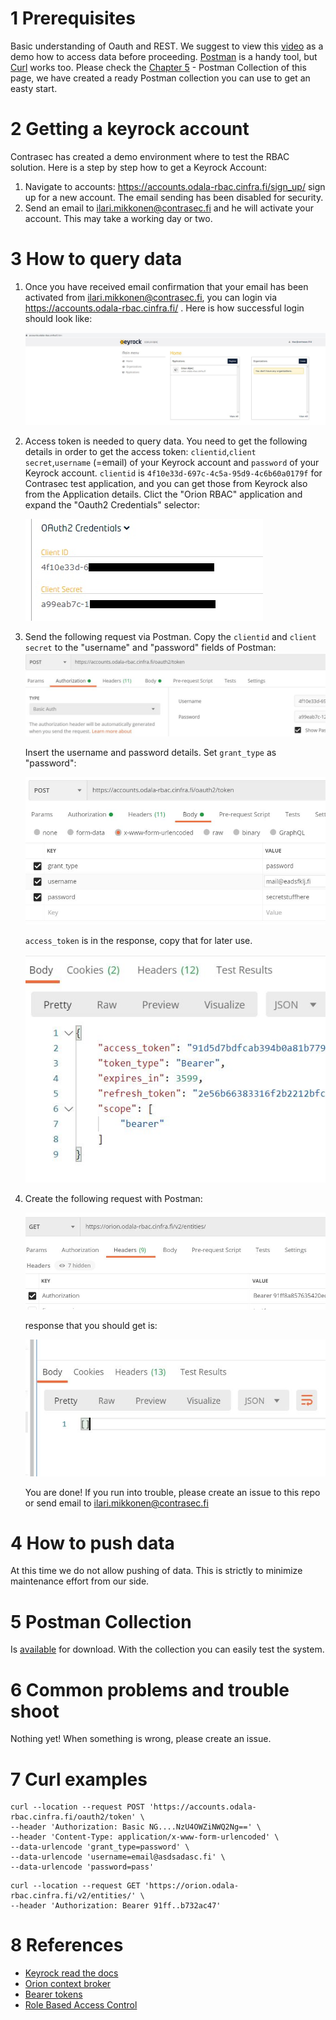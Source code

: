 # 1 Prerequisites

Basic understanding of Oauth and REST. We suggest to view this [video](https://youtu.be/kbV7GOsELoY) as a demo how to access data before proceeding. [Postman](https://www.postman.com/) is a handy tool, but [Curl](https://curl.se/) works too. Please check the [Chapter 5](#5.-Postman-Collection) - Postman Collection of this page, we have created a ready Postman collection you can use to get an easty start. 

# 2 Getting a keyrock account

Contrasec has created a demo environment where to test the RBAC solution. Here is a step by step how to get a Keyrock Account:

1. Navigate to accounts: https://accounts.odala-rbac.cinfra.fi/sign_up/ sign up for a new account. The email sending has been disabled for security.
2. Send an email to ilari.mikkonen@contrasec.fi and he will activate your account. This may take a working day or two.

# 3 How to query data

1. Once you have received email confirmation that your email has been activated from ilari.mikkonen@contrasec.fi, you can login via https://accounts.odala-rbac.cinfra.fi/ . Here is how successful login should look like:

   ![](pictures/eug1.JPG)

2. Access token is needed to query data. You need to get the following details in order to get the access token: `clientid`,`client secret`,`username` (=email) of your Keyrock account and `password` of your Keyrock account. `clientid` is `4f10e33d-697c-4c5a-95d9-4c6b60a0179f` for Contrasec test application, and you can get those from Keyrock also from the Application details. Clict the "Orion RBAC" application and expand the "Oauth2 Credentials" selector:

   ![](pictures/eug2.jpg) 

4. Send the following request via Postman. Copy the `clientid` and `client secret` to the "username" and "password" fields of Postman:
   ![](pictures/eug3.1.JPG)

    Insert the username and password details. Set `grant_type` as "password":
      
    ![](pictures/eug4.1.JPG)

    `access_token` is in the response, copy that for later use.


    ![](pictures/eug5.JPG)

4. Create the following request with Postman:

    ![](pictures/eug6.1.JPG)

    response that you should get is:

    ![](pictures/eug7.JPG)

    You are done! If you run into trouble, please create an issue to this repo or send email to ilari.mikkonen@contrasec.fi

# 4 How to push data

At this time we do not allow pushing of data. This is strictly to minimize maintenance effort from our side.

# 5 Postman Collection

Is [available](/postman-collections/ODALA-RBAC.postman_collection.json) for download. With the collection you can easily test the system. 

# 6 Common problems and trouble shoot

Nothing yet! When something is wrong, please create an issue.  

# 7 Curl examples

```
curl --location --request POST 'https://accounts.odala-rbac.cinfra.fi/oauth2/token' \
--header 'Authorization: Basic NG....NzU4OWZiNWQ2Ng==' \
--header 'Content-Type: application/x-www-form-urlencoded' \
--data-urlencode 'grant_type=password' \
--data-urlencode 'username=email@asdsadasc.fi' \
--data-urlencode 'password=pass'
```

```
curl --location --request GET 'https://orion.odala-rbac.cinfra.fi/v2/entities/' \
--header 'Authorization: Bearer 91ff..b732ac47'
```

# 8 References

- [Keyrock read the docs](https://fiware-idm.readthedocs.io/en/latest/)
- [Orion context broker](https://fiware-orion.readthedocs.io/en/master/)
- [Bearer tokens](https://stackoverflow.com/questions/25838183/what-is-the-oauth-2-0-bearer-token-exactly)
- [Role Based Access Control](https://en.wikipedia.org/wiki/Role-based_access_control)
